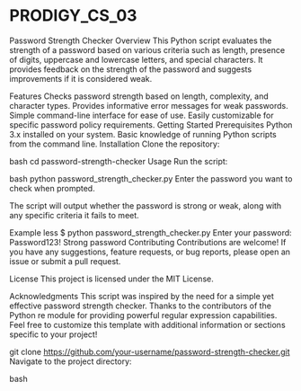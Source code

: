 # PRODIGY_CS_03

Password Strength Checker
Overview
This Python script evaluates the strength of a password based on various criteria such as length, presence of digits, uppercase and lowercase letters, and special characters. It provides feedback on the strength of the password and suggests improvements if it is considered weak.

Features
Checks password strength based on length, complexity, and character types.
Provides informative error messages for weak passwords.
Simple command-line interface for ease of use.
Easily customizable for specific password policy requirements.
Getting Started
Prerequisites
Python 3.x installed on your system.
Basic knowledge of running Python scripts from the command line.
Installation
Clone the repository:

bash
cd password-strength-checker
Usage
Run the script:

bash
python password_strength_checker.py
Enter the password you want to check when prompted.

The script will output whether the password is strong or weak, along with any specific criteria it fails to meet.

Example
less
$ python password_strength_checker.py
Enter your password: Password123!
Strong password
Contributing
Contributions are welcome! If you have any suggestions, feature requests, or bug reports, please open an issue or submit a pull request.

License
This project is licensed under the MIT License.

Acknowledgments
This script was inspired by the need for a simple yet effective password strength checker.
Thanks to the contributors of the Python re module for providing powerful regular expression capabilities.
Feel free to customize this template with additional information or sections specific to your project!

git clone https://github.com/your-username/password-strength-checker.git
Navigate to the project directory:

bash
